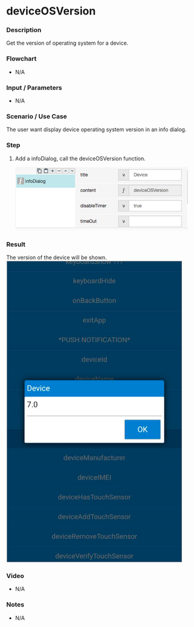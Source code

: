 # deviceOSVersion

### Description

Get the version of operating system for a device.

### Flowchart

- N/A

### Input / Parameters

- N/A

### Scenario / Use Case

The user want display device operating system version in an info dialog.

### Step

1. Add a infoDialog, call the deviceOSVersion function. 

    ![](deviceOSVersion-step-1.png?raw=true)
    
### Result

The version of the device will be shown. <br />
![](deviceOSVersion-result-1.png?raw=true)

### Video

- N/A
<!--[![Video](http://i.imgur.com/Ot5DWAW.png)](https://youtu.be/StTqXEQ2l-Y?t=35s)-->

### Notes

- N/A